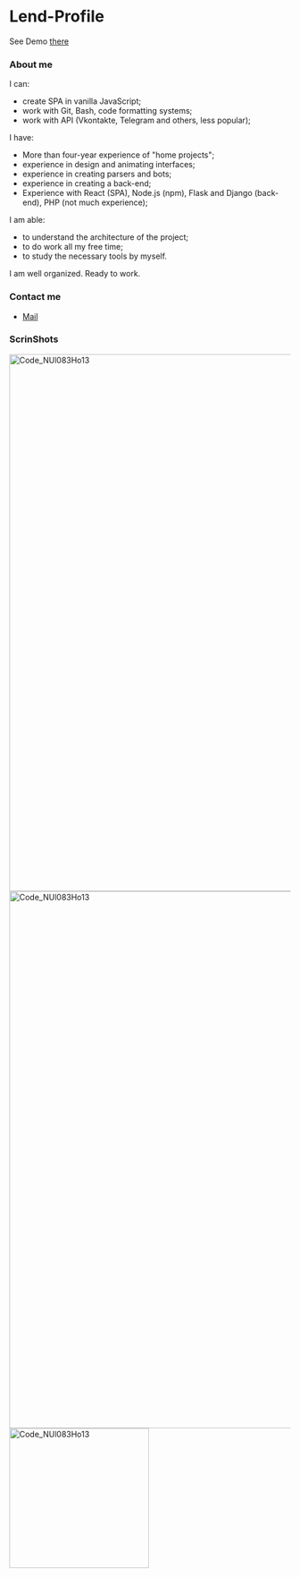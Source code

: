 # Lend-Profile

See Demo [there](https://pin-cup.github.io/Profile/)


### About me

I can:
- create SPA in vanilla JavaScript;
- work with Git, Bash, code formatting systems;
- work with API (Vkontakte, Telegram and others, less popular);


I have:
- More than four-year experience of "home projects";
- experience in design and animating interfaces;
- experience in creating parsers and bots;
- experience in creating a back-end;
- Experience with React (SPA), Node.js (npm), Flask and Django (back-end), PHP (not much experience);


I am able:
- to understand the architecture of the project;
- to do work all my free time;
- to study the necessary tools by myself.

I am well organized. Ready to work.


### Contact me

- [Mail](mailto:alexander.poz.ur@gmail.com)


### ScrinShots
<img width="960" alt="Code_NUl083Ho13" src="https://user-images.githubusercontent.com/70973663/123512015-a14f6580-d68d-11eb-9489-0a594ca079e0.png">
<img height="960" alt="Code_NUl083Ho13" src="https://user-images.githubusercontent.com/70973663/124184240-f0e4c580-dac1-11eb-9487-c7133edde603.png">
<img height="250" alt="Code_NUl083Ho13" src="https://user-images.githubusercontent.com/70973663/124184308-0e199400-dac2-11eb-9ad1-804fd2beda51.png">
